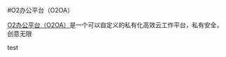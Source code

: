 #O2办公平台（O2OA）


[O2办公平台（O2OA）](https://www.pgyer.com/ZhiHe_android)是一个可以自定义的私有化高效云工作平台，私有安全，创意无限

test
